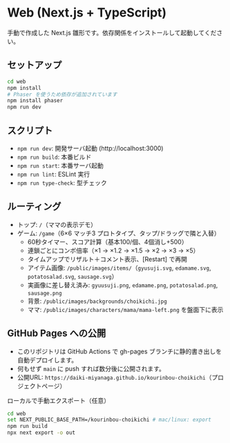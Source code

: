 # Web (Next.js + TypeScript)

手動で作成した Next.js 雛形です。依存関係をインストールして起動してください。

## セットアップ

```bash
cd web
npm install
# Phaser を使うため依存が追加されています
npm install phaser
npm run dev
```

## スクリプト
- `npm run dev`: 開発サーバ起動 (http://localhost:3000)
- `npm run build`: 本番ビルド
- `npm run start`: 本番サーバ起動
- `npm run lint`: ESLint 実行
- `npm run type-check`: 型チェック

## ルーティング
- トップ: `/`（ママの表示デモ）
- ゲーム: `/game`（6×6 マッチ3 プロトタイプ、タップ/ドラッグで隣と入替）
  - 60秒タイマー、スコア計算（基本100/個、4個消し+500）
  - 連鎖ごとにコンボ倍率（×1 → ×1.2 → ×1.5 → ×2 → ×3 → ×5）
  - タイムアップでリザルト＋コメント表示、[Restart] で再開
  - アイテム画像: `/public/images/items/`（`gyusuji.svg`, `edamame.svg`, `potatosalad.svg`, `sausage.svg`）
  - 実画像に差し替え済み: `gyuusuji.png`, `edamame.png`, `potatosalad.png`, `sausage.png`
  - 背景: `/public/images/backgrounds/choikichi.jpg`
  - ママ: `/public/images/characters/mama/mama-left.png` を盤面下に表示

## GitHub Pages への公開
- このリポジトリは GitHub Actions で gh-pages ブランチに静的書き出しを自動デプロイします。
- 何もせず `main` に push すれば数分後に公開されます。
- 公開URL: `https://daiki-miyanaga.github.io/kourinbou-choikichi`（プロジェクトページ）

ローカルで手動エクスポート（任意）
```bash
cd web
set NEXT_PUBLIC_BASE_PATH=/kourinbou-choikichi # mac/linux: export
npm run build
npx next export -o out
```
